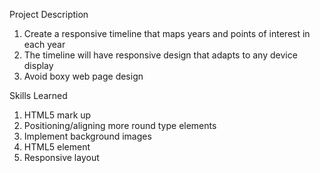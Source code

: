 Project Description

1. Create a responsive timeline that maps years and points of interest in each year
2. The timeline will have responsive design that adapts to any device display
3. Avoid boxy web page design 


Skills Learned

1. HTML5 mark up
2. Positioning/aligning more round type elements
3. Implement background images
4. HTML5 <time> element
5. Responsive layout